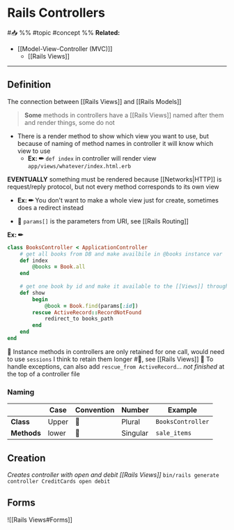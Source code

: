 # Rails Controllers
#📥 
%%
#topic
#concept
%%
**Related:**
-  [[Model-View-Controller (MVC)]]
	-  [[Rails Views]]

---

## Definition
The connection between [[Rails Views]] and [[Rails Models]]



> **Some** methods in controllers have a [[Rails Views]] named after them and render things, some do not
- There is a render method to show which view you want to use, but because of naming of method names in controller it will know which view to use
	- **Ex: ✏**  `def index` in controller will render view `app/views/whatever/index.html.erb`

**EVENTUALLY** something must be rendered because [[Networks|HTTP]] is request/reply protocol, but not every method corresponds to its own view
- **Ex: ✏**  You don't want to make a whole view just for create, sometimes does a redirect instead


- 📝 `params[]` is the parameters from URI, see [[Rails Routing]]

**Ex: ✏**  

```Ruby
class BooksController < ApplicationController
	# get all books from DB and make availbile in @books instance var
	def index
		@books = Book.all
	end
	
	# get one book by id and make it available to the [[Views]] through instance var @book
	def show
		begin
			@book = Book.find(params[:id])
		rescue ActiveRecord::RecordNotFound
			redirect_to books_path
		end
	end
end


```

📝 Instance methods in controllers are only retained for one call, would need to use `sessions` I think to retain them longer #📌, see [[Rails Views]]
📝 To handle exceptions, can also add `rescue_from ActiveRecord`... *not finished* at the top of a controller file 

### Naming

 |             | Case  | Convention | Number   | Example           |
 | ----------- | ----- | ---------- | -------- | ----------------- |
 | **Class**   | Upper | 🐫         | Plural   | `BooksController` |
 | **Methods** | lower | 🐍         | Singular | `sale_items`      |


## Creation
*Creates controller with open and debit [[Rails Views]]*
`bin/rails generate controller CreditCards open debit`

## Forms
![[Rails Views#Forms]]